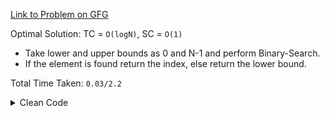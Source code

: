 [Link to Problem on GFG](https://practice.geeksforgeeks.org/problems/search-insert-position-of-k-in-a-sorted-array/1/)

Optimal Solution: TC = `O(logN)`, SC = `O(1)`

* Take lower and upper bounds as 0 and N-1 and perform Binary-Search. <br>
* If the element is found return the index, else return the lower bound. <br>

Total Time Taken: `0.03/2.2`


<details><summary>Clean Code</summary>

![](https://github.com/archishmanghos/code-images/blob/master/GFG/Search%20insert%20position%20of%20K%20in%20a%20sorted%20array.png)

</details>